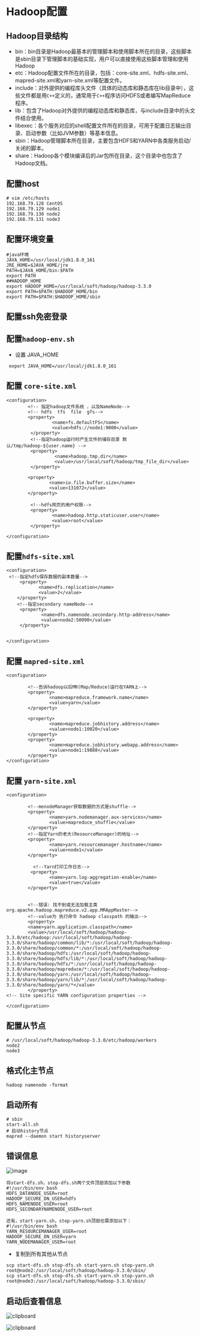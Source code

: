 # Hadoop配置
## Hadoop目录结构
- bin：bin目录是Hadoop最基本的管理脚本和使用脚本所在的目录，这些脚本是sbin目录下管理脚本的基础实现，用户可以直接使用这些脚本管理和使用Hadoop
- etc：Hadoop配置文件所在的目录，包括：core-site.xml、hdfs-site.xml、mapred-site.xml和yarn-site.xml等配置文件。
- include：对外提供的编程库头文件（具体的动态库和静态库在lib目录中），这些文件都是用`C++`定义的，通常用于`C++`程序访问HDFS或者编写MapReduce程序。
- lib：包含了Hadoop对外提供的编程动态库和静态库，与include目录中的头文件结合使用。
- libexec：各个服务对应的shell配置文件所在的目录，可用于配置日志输出目录、启动参数（比如JVM参数）等基本信息。
- sbin：Hadoop管理脚本所在目录，主要包含HDFS和YARN中各类服务启动/关闭的脚本。
- share：Hadoop各个模块编译后的Jar包所在目录，这个目录中也包含了Hadoop文档。


## 配置host

```
# vim /etc/hosts
192.168.79.128 CentOS
192.168.79.129 node1
192.168.79.130 node2
192.168.79.131 node3
```

## 配置环境变量

```
#java环境
JAVA_HOME=/usr/local/jdk1.8.0_161
JRE_HOME=$JAVA_HOME/jre
PATH=$JAVA_HOME/bin:$PATH
export PATH
##HADOOP_HOME
export HADOOP_HOME=/usr/local/soft/hadoop/hadoop-3.3.0
export PATH=$PATH:$HADOOP_HOME/bin
export PATH=$PATH:$HADOOP_HOME/sbin
```
## 配置ssh免密登录

## 配置`hadoop-env.sh`
* 设置 JAVA_HOME

```
 export JAVA_HOME=/usr/local/jdk1.8.0_161
```
## 配置 `core-site.xml`

```
<configuration>
        <!-- 指定hadoop文件系统 ，以及NameNode-->
        <!-- hdfs  tfs  file  gfs-->
        <property>
                 <name>fs.defaultFS</name>
                 <value>hdfs://node1:9000</value>
         </property>
         <!--指定hadoop运行时产生文件的储存目录 默认/tmp/hadoop-${user.name} -->
         <property>
                  <name>hadoop.tmp.dir</name>
                  <value>/usr/local/soft/hadoop/tmp_file_dir</value>
         </property>

        <property>
                <name>io.file.buffer.size</name>
                <value>131072</value>
        </property>
        
         <!--hdfs网页的用户权限-->
         <property>
                 <name>hadoop.http.staticuser.user</name>
                 <value>root</value>
         </property>

</configuration>

```
## 配置`hdfs-site.xml`

```
<configuration> 
 <!--指定hdfs保存数据的副本数量-->
     <property> 
            <name>dfs.replication</name>
            <value>2</value>
    </property>
    <!--指定secondary nameNode-->
     <property>
             <name>dfs.namenode.secondary.http-address</name>
             <value>node2:50090</value>
     </property>
    

</configuration>

```
## 配置 `mapred-site.xml`

```
<configuration>

        <!--告诉hadoop以后MR(Map/Reduce)运行在YARN上-->
        <property>
                <name>mapreduce.framework.name</name>
                <value>yarn</value>
        </property>
        
        <property>
                <name>mapreduce.jobhistory.address</name>
                <value>node1:10020</value>
        </property>
        <property>
                <name>mapreduce.jobhistory.webapp.address</name>
                <value>node1:19888</value>
        </property>
</configuration>

```
## 配置 `yarn-site.xml`

```
<configuration>

        <!--menodeManager获取数据的方式是shuffle-->
        <property>
                <name>yarn.nodemanager.aux-services</name>
                <value>mapreduce_shuffle</value>
        </property>
        <!--指定Yarn的老大(ResourceManager)的地址-->
        <property>
                <name>yarn.resourcemanager.hostname</name>
                <value>node1</value>
        </property>
   
          <!--Yarn打印工作日志-->
         <property>
                <name>yarn.log-aggregation-enable</name>
                <value>true</value>
        </property>


        <!--错误: 找不到或无法加载主类org.apache.hadoop.mapreduce.v2.app.MRAppMaster-->
        <!--value为 执行命令 hadoop classpath 的输出-->
        <property>      
        <name>yarn.application.classpath</name>                             
        <value>/usr/local/soft/hadoop/hadoop-3.3.0/etc/hadoop:/usr/local/soft/hadoop/hadoop-3.3.0/share/hadoop/common/lib/*:/usr/local/soft/hadoop/hadoop-3.3.0/share/hadoop/common/*:/usr/local/soft/hadoop/hadoop-3.3.0/share/hadoop/hdfs:/usr/local/soft/hadoop/hadoop-3.3.0/share/hadoop/hdfs/lib/*:/usr/local/soft/hadoop/hadoop-3.3.0/share/hadoop/hdfs/*:/usr/local/soft/hadoop/hadoop-3.3.0/share/hadoop/mapreduce/*:/usr/local/soft/hadoop/hadoop-3.3.0/share/hadoop/yarn:/usr/local/soft/hadoop/hadoop-3.3.0/share/hadoop/yarn/lib/*:/usr/local/soft/hadoop/hadoop-3.3.0/share/hadoop/yarn/*</value>                                          
        </property>   
<!-- Site specific YARN configuration properties -->

</configuration>
```
## 配置从节点

```
# /usr/local/soft/hadoop/hadoop-3.3.0/etc/hadoop/workers
node2
node3

```
## 格式化主节点

```
hadoop namenode -format
```
## 启动所有

```
# sbin
start-all.sh
# 启动history节点
mapred --daemon start historyserver
```


## 错误信息
![image](D:\github\king-note\hadoop\150850B0C3544C03A711A2AC45B6473D)


```
将start-dfs.sh，stop-dfs.sh两个文件顶部添加以下参数
#!/usr/bin/env bash
HDFS_DATANODE_USER=root
HADOOP_SECURE_DN_USER=hdfs
HDFS_NAMENODE_USER=root
HDFS_SECONDARYNAMENODE_USER=root

还有，start-yarn.sh，stop-yarn.sh顶部也需添加以下：
#!/usr/bin/env bash
YARN_RESOURCEMANAGER_USER=root
HADOOP_SECURE_DN_USER=yarn
YARN_NODEMANAGER_USER=root
```
* 复制到所有其他从节点

```
scp start-dfs.sh stop-dfs.sh start-yarn.sh stop-yarn.sh  root@node2:/usr/local/soft/hadoop/hadoop-3.3.0/sbin/
scp start-dfs.sh stop-dfs.sh start-yarn.sh stop-yarn.sh  root@node3:/usr/local/soft/hadoop/hadoop-3.3.0/sbin/
```

## 启动后查看信息
![clipboard](https://raw.githubusercontent.com/privking/king-note-images/master/img/note/clipboard-1599207939-9f0788.png)

![clipboard](https://raw.githubusercontent.com/privking/king-note-images/master/img/note/clipboard-1599207951-ff6943.png)